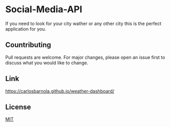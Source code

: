 # Social-Media-API

If you need to look for your city wather or any other city this is the perfect application for you.

## Countributing

Pull requests are welcome. For major changes, please open an issue first to discuss what you would like to change.

## Link

https://carlosbarnola.github.io/weather-dashboard/

## License 

[MIT](https://choosealicense.com/licenses/mit/)